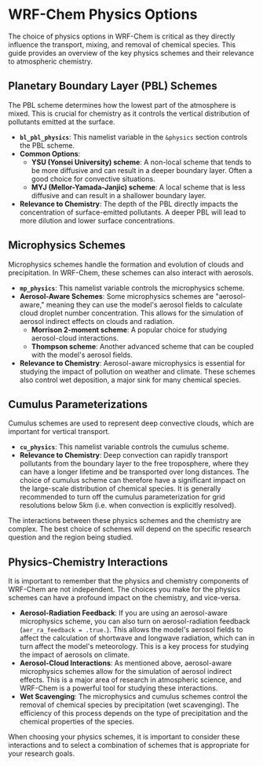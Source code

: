 # WRF-Chem Physics Options

The choice of physics options in WRF-Chem is critical as they directly influence the transport, mixing, and removal of chemical species. This guide provides an overview of the key physics schemes and their relevance to atmospheric chemistry.

## Planetary Boundary Layer (PBL) Schemes

The PBL scheme determines how the lowest part of the atmosphere is mixed. This is crucial for chemistry as it controls the vertical distribution of pollutants emitted at the surface.

-   **`bl_pbl_physics`**: This namelist variable in the `&physics` section controls the PBL scheme.
-   **Common Options**:
    -   **YSU (Yonsei University) scheme**: A non-local scheme that tends to be more diffusive and can result in a deeper boundary layer. Often a good choice for convective situations.
    -   **MYJ (Mellor-Yamada-Janjic) scheme**: A local scheme that is less diffusive and can result in a shallower boundary layer.
-   **Relevance to Chemistry**: The depth of the PBL directly impacts the concentration of surface-emitted pollutants. A deeper PBL will lead to more dilution and lower surface concentrations.

## Microphysics Schemes

Microphysics schemes handle the formation and evolution of clouds and precipitation. In WRF-Chem, these schemes can also interact with aerosols.

-   **`mp_physics`**: This namelist variable controls the microphysics scheme.
-   **Aerosol-Aware Schemes**: Some microphysics schemes are "aerosol-aware," meaning they can use the model's aerosol fields to calculate cloud droplet number concentration. This allows for the simulation of aerosol indirect effects on clouds and radiation.
    -   **Morrison 2-moment scheme**: A popular choice for studying aerosol-cloud interactions.
    -   **Thompson scheme**: Another advanced scheme that can be coupled with the model's aerosol fields.
-   **Relevance to Chemistry**: Aerosol-aware microphysics is essential for studying the impact of pollution on weather and climate. These schemes also control wet deposition, a major sink for many chemical species.

## Cumulus Parameterizations

Cumulus schemes are used to represent deep convective clouds, which are important for vertical transport.

-   **`cu_physics`**: This namelist variable controls the cumulus scheme.
-   **Relevance to Chemistry**: Deep convection can rapidly transport pollutants from the boundary layer to the free troposphere, where they can have a longer lifetime and be transported over long distances. The choice of cumulus scheme can therefore have a significant impact on the large-scale distribution of chemical species. It is generally recommended to turn off the cumulus parameterization for grid resolutions below 5km (i.e. when convection is explicitly resolved).

The interactions between these physics schemes and the chemistry are complex. The best choice of schemes will depend on the specific research question and the region being studied.

## Physics-Chemistry Interactions

It is important to remember that the physics and chemistry components of WRF-Chem are not independent. The choices you make for the physics schemes can have a profound impact on the chemistry, and vice-versa.

-   **Aerosol-Radiation Feedback**: If you are using an aerosol-aware microphysics scheme, you can also turn on aerosol-radiation feedback (`aer_ra_feedback = .true.`). This allows the model's aerosol fields to affect the calculation of shortwave and longwave radiation, which can in turn affect the model's meteorology. This is a key process for studying the impact of aerosols on climate.
-   **Aerosol-Cloud Interactions**: As mentioned above, aerosol-aware microphysics schemes allow for the simulation of aerosol indirect effects. This is a major area of research in atmospheric science, and WRF-Chem is a powerful tool for studying these interactions.
-   **Wet Scavenging**: The microphysics and cumulus schemes control the removal of chemical species by precipitation (wet scavenging). The efficiency of this process depends on the type of precipitation and the chemical properties of the species.

When choosing your physics schemes, it is important to consider these interactions and to select a combination of schemes that is appropriate for your research goals.
